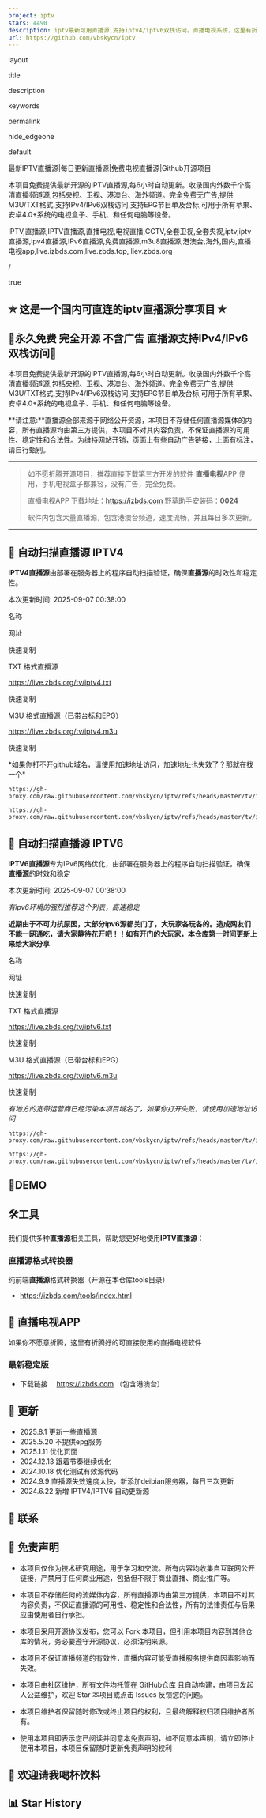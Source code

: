 ```yaml
---
project: iptv
stars: 4490
description: iptv最新可用直播源,支持iptv4/iptv6双栈访问。直播电视系统，这里有折腾好的，直接下载用吧。直播电视app电视手机全部兼容。（包含港澳台）
url: https://github.com/vbskycn/iptv
---
```


layout

title

description

keywords

permalink

hide\_edgeone

default

最新IPTV直播源|每日更新直播源|免费电视直播源|Github开源项目

本项目免费提供最新开源的IPTV直播源,每6小时自动更新。收录国内外数千个高清直播频道源,包括央视、卫视、港澳台、海外频道。完全免费无广告,提供M3U/TXT格式,支持IPv4/IPv6双栈访问,支持EPG节目单及台标,可用于所有苹果、安卓4.0+系统的电视盒子、手机、和任何电脑等设备。

IPTV,直播源,IPTV直播源,直播电视,电视直播,CCTV,全套卫视,全套央视,iptv,iptv直播源,ipv4直播源,IPv6直播源,免费直播源,m3u8直播源,港澳台,海外,国内,直播电视app,live.izbds.com,live.zbds.top, liev.zbds.org

/

true

✯ 这是一个国内可直连的iptv直播源分享项目 ✯
-------------------------

🔄永久免费 完全开源 不含广告 直播源支持IPv4/IPv6双栈访问🔄
-------------------------------------

本项目免费提供最新开源的IPTV直播源,每6小时自动更新。收录国内外数千个高清直播频道源,包括央视、卫视、港澳台、海外频道。完全免费无广告,提供M3U/TXT格式,支持IPv4/IPv6双栈访问,支持EPG节目单及台标,可用于所有苹果、安卓4.0+系统的电视盒子、手机、和任何电脑等设备。  
  
**请注意:**直播源全部来源于网络公开资源，本项目不存储任何直播源媒体的内容，所有直播源均由第三方提供，本项目不对其内容负责，不保证直播源的可用性、稳定性和合法性。为维持网站开销，页面上有些自动广告链接，上面有标注，请自行甄别。

* * *

> 如不愿折腾开源项目，推荐直接下载第三方开发的软件 **直播电视**APP 使用，手机电视盒子都兼容，没有广告，完全免费。
> 
> 直播电视APP 下载地址：https://izbds.com 野草助手安装码：**0024**
> 
> 软件内包含大量直播源，包含港澳台频道，速度流畅，并且每日多次更新。

* * *

📡 自动扫描直播源 IPTV4
----------------

**IPTV4直播源**由部署在服务器上的程序自动扫描验证，确保**直播源**的时效性和稳定性。

本次更新时间: 2025-09-07 00:38:00

名称

网址

快速复制

TXT 格式直播源

https://live.zbds.org/tv/iptv4.txt

快速复制

M3U 格式直播源（已带台标和EPG）

https://live.zbds.org/tv/iptv4.m3u

快速复制

\*如果你打不开github域名，请使用加速地址访问，加速地址也失效了？那就在找一个\*

```
https://gh-proxy.com/raw.githubusercontent.com/vbskycn/iptv/refs/heads/master/tv/iptv4.txt
```

```
https://gh-proxy.com/raw.githubusercontent.com/vbskycn/iptv/refs/heads/master/tv/iptv4.m3u
```

📡 自动扫描直播源 IPTV6
----------------

**IPTV6直播源**专为IPv6网络优化，由部署在服务器上的程序自动扫描验证，确保**直播源**的时效和稳定

本次更新时间: 2025-09-07 00:38:00

_有ipv6环境的强烈推荐这个列表，高速稳定_

**近期由于不可力抗原因，大部分ipv6源都关门了，大玩家各玩各的。造成网友们不能一网通吃，请大家静待花开吧！！如有开门的大玩家，本仓库第一时间更新上来给大家分享**

名称

网址

快速复制

TXT 格式直播源

https://live.zbds.org/tv/iptv6.txt

快速复制

M3U 格式直播源（已带台标和EPG）

https://live.zbds.org/tv/iptv6.m3u

快速复制

_有地方的宽带运营商已经污染本项目域名了，如果你打开失败，请使用加速地址访问_

```
https://gh-proxy.com/raw.githubusercontent.com/vbskycn/iptv/refs/heads/master/tv/iptv6.txt
```

```
https://gh-proxy.com/raw.githubusercontent.com/vbskycn/iptv/refs/heads/master/tv/iptv6.m3u
```

💽DEMO
------

🛠️工具
-----

我们提供多种**直播源**相关工具，帮助您更好地使用**IPTV直播源**：

### 直播源格式转换器

纯前端**直播源**格式转换器（开源在本仓库tools目录）

-   https://izbds.com/tools/index.html

📱 直播电视APP
----------

如果你不愿意折腾，这里有折腾好的可直接使用的直播电视软件

### 最新稳定版

-   下载链接： https://izbds.com （包含港澳台）

📅 更新
-----

-   2025.8.1 更新一些直播源
-   2025.5.20 不提供epg服务
-   2025.1.11 优化页面
-   2024.12.13 跟着节奏继续优化
-   2024.10.18 优化测试有效源代码
-   2024.9.9 直播源失效速度太快，新添加deibian服务器，每日三次更新
-   2024.6.22 新增 IPTV4/IPTV6 自动更新源

💬 联系
-----

📝 免责声明
-------

-   本项目仅作为技术研究用途，用于学习和交流。所有内容均收集自互联网公开链接，严禁用于任何商业用途，包括但不限于商业直播、商业推广等。
    
-   本项目不存储任何的流媒体内容，所有直播源均由第三方提供，本项目不对其内容负责，不保证直播源的可用性、稳定性和合法性，所有的法律责任与后果应由使用者自行承担。
    
-   本项目采用开源协议发布，您可以 Fork 本项目，但引用本项目内容到其他仓库的情况，务必要遵守开源协议，必须注明来源。
    
-   本项目不保证直播频道的有效性，直播内容可能受直播服务提供商因素影响而失效。
    
-   本项目由社区维护，所有文件均托管在 GitHub仓库 且自动构建，由项目发起人公益维护，欢迎 Star 本项目或点击 Issues 反馈您的问题。
    
-   本项目维护者保留随时修改或终止项目的权利，且最终解释权归项目维护者所有。
    
-   使用本项目即表示您已阅读并同意本免责声明，如不同意本声明，请立即停止使用本项目，本项目保留随时更新免责声明的权利
    

🎁 欢迎请我喝杯饮料
-----------

📊 Star History
---------------
